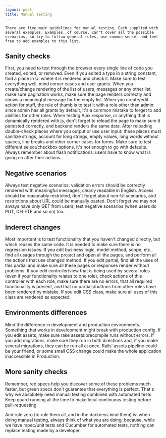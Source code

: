 ```yaml
---
layout: post
title: Manual testing
---
```


    There are five main guidelines for manual testing. Each supplied with several examples. Examples, of course, can't cover all the possible scenarios, so try to follow general rules, use common sense, and feel free to add examples to this list.

## Sanity checks
First, you need to test through the browser every single line of code you created, edited, or removed. Even if you edited a typo in a string constant, find a place in UI where it is rendered and check it. Make sure to test everything well, mind corner cases and user grants. When you create/change rendering of the list of users, messages or any other list, make sure pagination works, make sure the page renders correctly and shows a meaningful message for the empty list. When you create/edit action for stuff, the rule of thumb is to test it with a role other than admin: since admin has all grants by default, it's a common mistake to forget to add abilities for other roles. When testing Ajax response, or anything that is dynamically rendered with js, don't forget to reload the page to make sure it persisted correctly, and backend renders the same data. After reloading double-check places where you output or use user input: these places must sanitize strings, account for long strings, empty values, long words without spaces, line breaks and other corner cases for forms. Make sure to test different select/checkbox options, it's not enough to go with defaults. Always remember about flash notifications: users have to know what is going on after their actions.

## Negative scenarios
Always test negative scenarios: validation errors should be correctly rendered with meaningful messages, clearly readable in English. Access should be reasonably restricted, don't forget about non-UI scenarios, and restrictions about URL could be manually pasted. Don't forget we may not always have only GET from users, test negative scenarios (when users do PUT, DELETE and so on) too.

## Inderect changes
Most important is to test functionality that you haven't changed directly, but which reuses the same code. It is needed to make sure there is no regression issues. If you edit business logic, model method, scope, etc., find all usages through the project and open all the pages, and perform all the actions that use changed method. If you edit partial, find all the uses of this partial and make sure all these pages or responses render without problems. If you edit controller/view that is being used by several roles (even if your functionality relates to one role), check actions of this controller with each role, make sure there are no errors, that all required functionality is present, and that no partials/buttons from other roles have been rendered by mistake. If you edit CSS class, make sure all uses of this class are rendered as expected.

## Environments differences
Mind the difference in development and production environments. Something that works in development might break with production config. If you edit assets, make sure rake assets:precompile runs without errors. If you add migrations, make sure they run in both directions and, if you make several migrations, they can be run all at once. Rails’ assets pipeline could be your friend, or some small CSS change could make the whole application inaccessible in Production.

## More sanity checks
Remember, red specs help you discover some of these problems much faster, but green specs don't guarantee that everything is perfect. That's why we absolutely need manual testing combined with automated tests. Keep guard running all the time to make local continuous testing before pull-requesting.

And rule zero (to rule them all, and in the darkness bind them) is: when doing manual testing, always think of what you are doing; because, while we have rspec/unit tests and Cucumber for automated tests, nothing can replace testing made by a developer.


